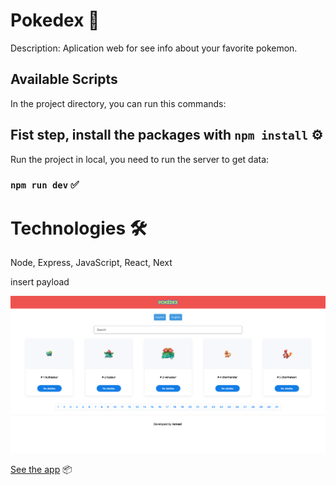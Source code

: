 # Pokedex 🚀

Description: Aplication web for see info about your favorite pokemon.

## Available Scripts

In the project directory, you can run this commands:

## Fist step, install the packages with `npm install` ⚙️

Run the project in local, you need to run the server to get data:

### `npm run dev` ✅

# Technologies 🛠

Node, Express, JavaScript, React, Next

insert payload

![Captura de la app](./public/img/pokedex.png)

[See the app](https://pokedex-beige-sigma.vercel.app/) 📦
